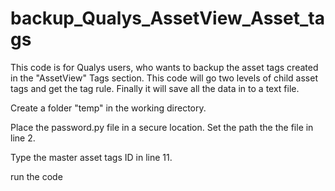 # backup_Qualys_AssetView_Asset_tags
This code is for Qualys users, who wants to backup the asset tags created in the "AssetView" Tags section. This code will go two levels of child asset tags and get the tag rule. Finally it will save all the data in to a text file. 

Create a folder "temp" in the working directory.

Place the password.py file in a secure location. Set the path the the file in line 2.

Type the master asset tags ID in line 11.

run the code
